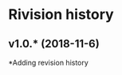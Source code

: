 Rivision history
=====================


v1.0.* (2018-11-6)
------------------
*Adding revision history